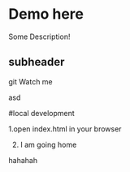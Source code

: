 # Demo here

Some Description!

## subheader
git
Watch me

asd

#local development

1.open index.html in your browser

2. I am going home


hahahah
